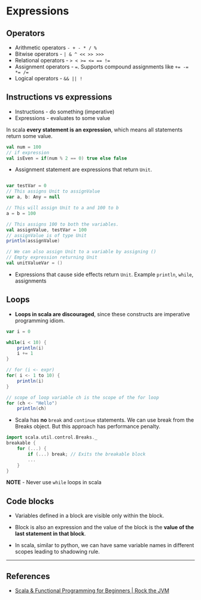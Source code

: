 # Expressions

## Operators

* Arithmetic operators `- + - * / %`
* Bitwise operators - `| & ^ << >> >>>`
* Relational operators - `> < >= <= == !=`
* Assignment operators - `=`. Supports compound assignments like `+= -= *= /=`
* Logical operators - `&& || !`

## Instructions vs expressions

* Instructions - do something (imperative)
* Expressions - evaluates to some value

In scala **every statement is an expression**, which means all statements return some value.

```Scala
val num = 100
// if expression
val isEven = if(num % 2 == 0) true else false
```

* Assignment statement are expressions that return `Unit`.

```scala

var testVar = 0
// This assigns Unit to assignValue
var a, b: Any = null

// This will assign Unit to a and 100 to b
a = b = 100

// This assigns 100 to both the variables.
val assignValue, testVar = 100
// assignValue is of type Unit
println(assignValue)

// We can also assign Unit to a variable by assigning ()
// Empty expression returning Unit
val unitValueVar = ()
```

* Expressions that cause side effects return `Unit`. Example `println`, `while`, assignments

## Loops

* **Loops in scala are discouraged**, since these constructs are imperative programming idiom.

```Scala
var i = 0

while(i < 10) {
    println(i)
    i += 1
}

// for (i <- expr)
for( i <- 1 to 10) {
    println(i)
}

// scope of loop variable ch is the scope of the for loop
for (ch <- "Hello")
    println(ch)
```

* Scala has **no** `break` and `continue` statements. We can use break from the Breaks object. But this approach has performance penalty.

```Scala
import scala.util.control.Breaks._
breakable {
    for (...) {
        if (...) break; // Exits the breakable block
        ...
    }
}
```

**NOTE** - Never use `while` loops in scala

## Code blocks

* Variables defined in a block are visible only within the block.
* Block is also an expression and the value of the block is the **value of the last statement in that block**.

* In scala, similar to python, we can have same variable names in different scopes leading to shadowing rule.

---

## References

* [Scala & Functional Programming for Beginners | Rock the JVM](https://www.udemy.com/share/1013xsCUMfd1lVR34=/)
